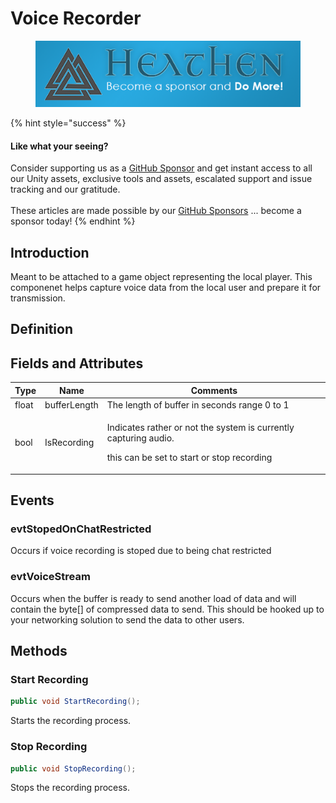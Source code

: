 # Voice Recorder

<figure><img src="../../../../.gitbook/assets/512x128 Sponsor Banner.png" alt="Become a sponsor and Do More"><figcaption></figcaption></figure>

{% hint style="success" %}
#### Like what your seeing?

Consider supporting us as a [GitHub Sponsor](../../../../company/become-a-sponsor.md) and get instant access to all our Unity assets, exclusive tools and assets, escalated support and issue tracking and our gratitude.\
\
These articles are made possible by our [GitHub Sponsors](https://github.com/sponsors/heathen-engineering) ... become a sponsor today!
{% endhint %}

## Introduction

Meant to be attached to a game object representing the local player. This componenet helps capture voice data from the local user and prepare it for transmission.

## Definition

## Fields and Attributes

| Type  | Name         | Comments                                                                                                                        |
| ----- | ------------ | ------------------------------------------------------------------------------------------------------------------------------- |
| float | bufferLength | The length of buffer in seconds range 0 to 1                                                                                    |
| bool  | IsRecording  | <p>Indicates rather or not the system is currently capturing audio.</p><p></p><p>this can be set to start or stop recording</p> |

## Events

### evtStopedOnChatRestricted

Occurs if voice recording is stoped due to being chat restricted

### evtVoiceStream

Occurs when the buffer is ready to send another load of data and will contain the byte\[] of compressed data to send. This should be hooked up to your networking solution to send the data to other users.

## Methods

### Start Recording

```csharp
public void StartRecording();
```

Starts the recording process.

### Stop Recording

```csharp
public void StopRecording();
```

Stops the recording process.
